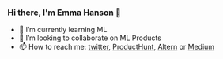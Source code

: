 ### Hi there, I'm Emma Hanson 👋

- 🌱 I’m currently learning ML
- 👯 I’m looking to collaborate on ML Products
- 📫 How to reach me: [twitter](https://twitter.com/emmahansonx), [ProductHunt](https://www.producthunt.com/@emmahanson), [Altern](https://altern.ai/@emmahanson) or [Medium](https://medium.com/@hansonemma580)

<!--
**emmahanson580/emmahanson580** is a ✨ _special_ ✨ repository because its `README.md` (this file) appears on your GitHub profile.

Here are some ideas to get you started:

- 🔭 I’m currently working on ...
- 🌱 I’m currently learning ...
- 👯 I’m looking to collaborate on ...
- 🤔 I’m looking for help with ...
- 💬 Ask me about ...
- 📫 How to reach me: ...
- 😄 Pronouns: ...
- ⚡ Fun fact: ...
-->
